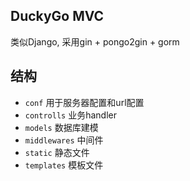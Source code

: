 ## DuckyGo MVC
   
   类似Django, 采用gin + pongo2gin + gorm

## 结构
- `conf` 用于服务器配置和url配置
- `controlls` 业务handler
- `models` 数据库建模
- `middlewares` 中间件
- `static` 静态文件
- `templates` 模板文件